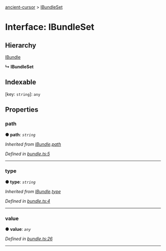 [ancient-cursor](../README.md) > [IBundleSet](../interfaces/ibundleset.md)



# Interface: IBundleSet

## Hierarchy


 [IBundle](ibundle.md)

**↳ IBundleSet**







## Indexable

\[key: `string`\]:&nbsp;`any`

## Properties
<a id="path"></a>

###  path

**●  path**:  *`string`* 

*Inherited from [IBundle](ibundle.md).[path](ibundle.md#path)*

*Defined in [bundle.ts:5](https://github.com/AncientSouls/Cursor/blob/588b28d/src/lib/bundle.ts#L5)*





___

<a id="type"></a>

###  type

**●  type**:  *`string`* 

*Inherited from [IBundle](ibundle.md).[type](ibundle.md#type)*

*Defined in [bundle.ts:4](https://github.com/AncientSouls/Cursor/blob/588b28d/src/lib/bundle.ts#L4)*





___

<a id="value"></a>

###  value

**●  value**:  *`any`* 

*Defined in [bundle.ts:26](https://github.com/AncientSouls/Cursor/blob/588b28d/src/lib/bundle.ts#L26)*





___


